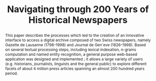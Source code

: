 ---
abstract: This paper describes the processes which led to the creation of an innovative
  interface to access a digital archive composed of two Swiss newspapers, namely Gazette
  de Lausanne (1798–1998) and Journal de Gen`eve (1826–1998). Based on several textual
  processing steps, including lexical indexation, n-grams computation and named entity
  recognition, a general purpose web-based application was designed and implemented
  ; it allows a large variety of users (e.g. historians, journalists, linguists and
  the general public) to explore different facets of about 4 million press articles
  spanning an almost 200 hundred years period.
creators:
- Rochat, Yannick
- Kaplan, Frédéric
- Bornet, Cyril
- Buntinx, Vincent
- Ehrmann, Maud
date: null
document_url: https://services.phaidra.univie.ac.at/api/object/o:503181/download
grand_parent: iPRES
institutions: []
keywords: []
landing_page_url: https://phaidra.univie.ac.at/o:503181
language: eng
layout: publication
license: CC BY-NC-SA 3.0 AT
notes_url: null
parent: iPRES 2016
publication_type: paper
size: 12198969
slides_url: null
source_name: iPRES
title: Navigating through 200 Years of Historical Newspapers
year: 2016
---